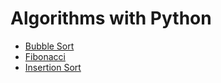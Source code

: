 # Algorithms with Python

- [Bubble Sort](https://github.com/adrianosferreira/python-algorithms/blob/master/bubble-sort.py)
- [Fibonacci](https://github.com/adrianosferreira/python-algorithms/blob/master/fibonacci.py)
- [Insertion Sort](https://github.com/adrianosferreira/python-algorithms/blob/master/insertion-sort.py)